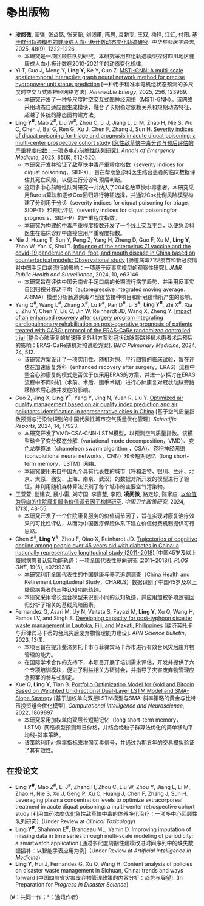 # 📚出版物

- **凌阅微**, 蒙强, 张益铭, 张天聪, 刘阔甫, 陈思, 袁新雯, 王双, 杨铮, 江虹, 付阳. [基于群组轨迹模型的健康成人血小板计数动态变化轨迹研究](https://d.wanfangdata.com.cn/periodical/zhyxjy202509016). *中华检验医学杂志*, 2025, 48(9), 1222-1226.
  - 本研究是一项回顾性队列研究。本研究采用群组轨迹模型探讨四川地区健康成人血小板计数在2010-2021年的动态变化规律。
- Yi T, Guo J, Meng Y, **Ling Y**, Ke Y, Guo Z. [MSTI-GNN: A multi-scale spatiotemporal interactive graph neural network method for precise hydropower unit status prediction](https://doi.org/10.1016/j.renene.2025.123969) [一种用于精准水电机组状态预测的多尺度时空交互式图神经网络方法]. *Renewable Energy*, 2025, 256, 123969.
  - 本研究开发了一种多尺度时空交互式图神经网络（MSTI-GNN）。该网络采用动态自适应图生成模块，融合了长期稳定依赖关系和短期动态特征，超越了传统的静态图构建方法。
- **Ling Y<sup>#</sup>**, Mao Z<sup>#</sup>, Liu W<sup>#</sup>, Zhou C, Li J, Jiang L, Li M, Zhao H, Nie S, Wu C, Chen J, Bai G, Ren G, Xu J, Chen F, Zhang J, Sun H. [Severity indices of diquat poisoning for triage and prognosis in acute diquat poisoning: a multi-center prospective cohort study](https://doi.org/10.1016/j.annemergmed.2025.02.022) [[急性敌草快中毒分诊与预后评估的严重程度指数：一项多中心前瞻性队列研究](https://mp.weixin.qq.com/s/MCAnXHPvmi6ER1acYU7GFA)]. *Annals of Emergency Medicine*, 2025, 85(6), 512-520.
  - 本研究开发并验证了敌草快中毒严重程度指数（severity indices for diquat poisoning，SIDPs），旨在帮助急诊科医生结合患者的临床数据评估其死亡风险，以便进行分诊和预后判断。
  - 这项多中心前瞻性队列研究一共纳入了204名敌草快中毒患者。本研究采用Burota算法和逐步Cox回归进行特征选择，并通过Cox比例风险模型构建了分别用于分诊（severity indices for diquat poisoning for triage，SIDP-T）和预后评估（severity indices for diquat poisoningfor prognosis，SIDP-P）的严重程度指数。
  - 本研究为构建的中毒严重程度指数开发了一个[线上交互平台](https://severityindexofdiquatpoisoning.streamlit.app/)，以便急诊科医生在临床诊疗中直接应用严重程度指数。
- Nie J, Huang T, Sun Y, Peng Z, Yang H, Zheng D, Guo F, Xu M, **Ling Y**, Zhao W, Yan X, Shui T. [Influence of the enterovirus 71 vaccine and the covid-19 pandemic on hand, foot, and mouth disease in China based on counterfactual models: Observational study](https://publichealth.jmir.org/2024/1/e63146) [肠道病毒71型疫苗和新冠疫情对中国手足口病流行的影响：一项基于反事实模型的观察性研究]. *JMIR Public Health and Surveillance*, 2024, 10, e63146.
  - 本研究旨在评估中国云南省手足口病的长期流行病学趋势，并采用反事实自回归积分移动平均（autoregressive integrated moving average，ARIMA）模型分析肠道病毒71型疫苗接种项目和新冠疫情所产生的影响。
- Yang Q<sup>#</sup>, Wang L<sup>#</sup>, Zhang X<sup>#</sup>, Lu P<sup>#</sup>, Pan D<sup>#</sup>, Li S<sup>#</sup>, **Ling Y<sup>#</sup>**, Zhi X<sup>#</sup>, Xia L, Zhu Y, Chen Y, Liu C, Jin W, Reinhardt JD, Wang X, Zheng Y. [Impact of an enhanced recovery after surgery program integrating cardiopulmonary rehabilitation on post-operative prognosis of patients treated with CABG: protocol of the ERAS-CaRe randomized controlled trial](https://doi.org/10.1186/s12890-024-03286-1) [整合心肺康复的加速康复外科方案对冠状动脉旁路移植术患者术后预后的影响：ERAS-CaRe随机对照试验方案]. *BMC Pulmonary Medicine*, 2024, 24, 512.
  - 该研究方案设计了一项实用性、随机对照、平行四臂的临床试验，旨在评估在加速康复外科（enhanced recovery after surgery，ERAS）流程中整合心肺康复的模式是否优于仅采用ERAS的方案，并进一步探讨在ERAS流程中不同时机（术前、术后、围手术期）进行心肺康复对冠状动脉旁路移植术后心肺并发症的影响。
- Guo Z, Jing X, **Ling Y<sup>*</sup>**, Yang Y, Jing N, Yuan R, Liu Y. [Optimized air quality management based on air quality index prediction and air pollutants identification in representative cities in China](https://doi.org/10.1038/s41598-024-68972-w) [基于空气质量指数预测与污染物识别的中国代表性城市空气质量优化管理]. *Scientific Reports*, 2024, 14, 17923.
  - 本研究开发了VMD-CSA-CNN-LSTM模型，以预测空气质量指数。该模型融合了变分模态分解（variational mode decomposition，VMD）、变色龙群算法（chameleon swarm algorithm ，CSA）、卷积神经网络 (convolutional neural networks，CNN）和长短期记忆（long short-term memory，LSTM）网络。
  - 本研究使用来自中国九个具有代表性的城市（呼和浩特、银川、兰州、北京、太原、西安、上海、南京、武汉）的数据对所开发的模型进行了验证，并利用随机森林算法识别了每个城市的主要空气污染物。
- 王萱萱, 励建安, 魏小雷, 刘守国, 李嘉慧, 李阳, **凌阅微**, 路定珍, 陈家应. [以价值为导向的住院康复服务价值调节因子构建研究](http://journal.healthpolicy.cn/html/20240307.htm). *中国卫生政策研究*, 2024, 17(3), 48-55.
  - 本研究开发了一个住院康复服务的价值调节因子，旨在实现对康复治疗效果的可比性评估，从而为中国医疗保险体系下建立价值付费机制提供可行思路。
- Chen S<sup>#</sup>, **Ling Y<sup>#</sup>**, Zhou F, Qiao X, Reinhardt JD. [Trajectories of cognitive decline among people over 45 years old with diabetes in China: a nationally representative longitudinal study (2011~2018)](https://doi.org/10.1371/journal.pone.0299316) [中国45岁及以上糖尿病患者认知功能轨迹：一项全国代表性纵向研究 (2011~2018)]. *PLOS ONE*, 19(5), e0299316.
  - 本研究利用全国代表性的中国健康与养老追踪调查（China Health and Retirement Longitudinal Study，CHARLS）数据识别了中国45岁及以上糖尿病患者的三种认知功能轨迹。
  - 本研究采用增长混合模型来识别不同的认知轨迹，并应用加权多项逻辑回归分析了相关的基线风险因素。
- Fernandez G, Asari M, Uy N, Veitata S, Fayazi M, **Ling Y**, Xu Q, Wang H, Ramos LV, and Singh S. [Developing capacity for post-typhoon disaster waste management in Lautoka, Fiji, and Makati, Philippines](https://www.apn-gcr.org/bulletin/article/developing-capacity-for-post-typhoon-disaster-waste-management-in-lautoka-fiji-and-makati-philippines/) [斐济劳托卡与菲律宾马卡蒂的台风灾后废弃物管理能力建设]. *APN Science Bulletin*, 2023, 13(1).
  - 本项目旨在提升斐济劳托卡市与菲律宾马卡蒂市进行有效台风灾后废弃物管理的能力。
  - 在国际学术合作的支持下，本项目开展了培训需求评估，开发并提供了六个专项培训模块，促进了利益相关方研讨会，并指导了灾害废弃物管理应急预案的参与式制定。
- Xue Q, **Ling Y**, Tian B. [Portfolio Optimization Model for Gold and Bitcoin Based on Weighted Unidirectional Dual-Layer LSTM Model and SMA-Slope Strategy](https://www.hindawi.com/journals/cin/2022/1869897) [基于加权单向双层LSTM模型与SMA-斜率策略的黄金与比特币投资组合优化模型]. *Computational Intelligence and Neuroscience*, 2022, 1869897.
  - 本研究采用加权单向双层长短期记忆（long short-term memory，LSTM）网络模型预测每日价格，并结合经粒子群算法优化的简单移动平均线-斜率策略。
  - 该策略利用*k*-斜率指标来增强买卖信号，并通过为期五年的交易模拟验证了其有效性。

## 在投论文

- **Ling Y<sup>#</sup>**, Mao Z<sup>#</sup>, Li J<sup>#</sup>, Zhang H, Zhou C, Liu W, Zhou Y, Jiang L, Li M, Zhao H, Nie S, Xu J, Geng P, Xu C, Huang J, Chen F, Zhang J, Sun H. Leveraging plasma concentration levels to optimize extracorporeal treatment in acute diquat poisoning: a multi-center retrospective cohort study [利用血药浓度优化急性敌草快中毒的体外净化治疗：一项多中心回顾性队列研究]. (Under Review at *Clinical Toxicology*)
- **Ling Y<sup>#</sup>**, Shahmon E<sup>#</sup>, Brandeau ML, Yamin D. Improving imputation of missing data in time series through multi-scale modeling of periodicity: a smartwatch application [通过多尺度周期性建模改进时间序列中的缺失数据插补：以智能手表应用为例]. (Under Review at *Artificial Intelligence in Medicine*)
- **Ling Y**, Hui J, Fernandez G, Xu Q, Wang H. Content analysis of policies on disaster waste management in Sichuan, China: trends and ways forward [中国四川省灾害废弃物管理政策的内容分析：趋势与展望]. (In Preparation for *Progress in Disaster Science*)

（#：共同一作；*：通讯作者）